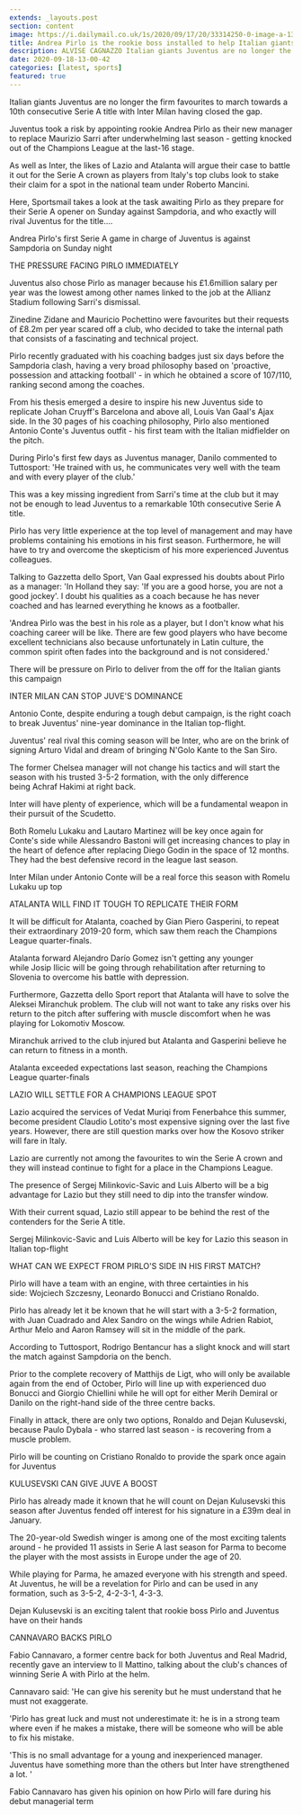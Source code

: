 ```yaml
---
extends: _layouts.post
section: content
image: https://i.dailymail.co.uk/1s/2020/09/17/20/33314250-0-image-a-13_1600370459503.jpg 
title: Andrea Pirlo is the rookie boss installed to help Italian giants Juventus win 10th straight Serie A 
description: ALVISE CAGNAZZO Italian giants Juventus are no longer the firm favourites to march towards a 10th consecutive Serie A title with Inter Milan having closed the gap. 
date: 2020-09-18-13-00-42 
categories: [latest, sports] 
featured: true 
--- 
```

Italian giants Juventus are no longer the firm favourites to march towards a 10th consecutive Serie A title with Inter Milan having closed the gap.

Juventus took a risk by appointing rookie Andrea Pirlo as their new manager to replace Maurizio Sarri after underwhelming last season - getting knocked out of the Champions League at the last-16 stage.

As well as Inter, the likes of Lazio and Atalanta will argue their case to battle it out for the Serie A crown as players from Italy's top clubs look to stake their claim for a spot in the national team under Roberto Mancini.

Here, Sportsmail takes a look at the task awaiting Pirlo as they prepare for their Serie A opener on Sunday against Sampdoria, and who exactly will rival Juventus for the title....

Andrea Pirlo's first Serie A game in charge of Juventus is against Sampdoria on Sunday night

THE PRESSURE FACING PIRLO IMMEDIATELY 

Juventus also chose Pirlo as manager because his £1.6million salary per year was the lowest among other names linked to the job at the Allianz Stadium following Sarri's dismissal.

Zinedine Zidane and Mauricio Pochettino were favourites but their requests of £8.2m per year scared off a club, who decided to take the internal path that consists of a fascinating and technical project.

Pirlo recently graduated with his coaching badges just six days before the Sampdoria clash, having a very broad philosophy based on 'proactive, possession and attacking football' - in which he obtained a score of 107/110, ranking second among the coaches.

From his thesis emerged a desire to inspire his new Juventus side to replicate Johan Cruyff's Barcelona and above all, Louis Van Gaal's Ajax side. In the 30 pages of his coaching philosophy, Pirlo also mentioned Antonio Conte's Juventus outfit - his first team with the Italian midfielder on the pitch.

During Pirlo's first few days as Juventus manager, Danilo commented to Tuttosport: 'He trained with us, he communicates very well with the team and with every player of the club.'

This was a key missing ingredient from Sarri's time at the club but it may not be enough to lead Juventus to a remarkable 10th consecutive Serie A title. 

Pirlo has very little experience at the top level of management and may have problems containing his emotions in his first season. Furthermore, he will have to try and overcome the skepticism of his more experienced Juventus colleagues.

Talking to Gazzetta dello Sport, Van Gaal expressed his doubts about Pirlo as a manager: 'In Holland they say: 'If you are a good horse, you are not a good jockey'. I doubt his qualities as a coach because he has never coached and has learned everything he knows as a footballer. 

'Andrea Pirlo was the best in his role as a player, but I don't know what his coaching career will be like. There are few good players who have become excellent technicians also because unfortunately in Latin culture, the common spirit often fades into the background and is not considered.'

There will be pressure on Pirlo to deliver from the off for the Italian giants this campaign

INTER MILAN CAN STOP JUVE'S DOMINANCE

Antonio Conte, despite enduring a tough debut campaign, is the right coach to break Juventus' nine-year dominance in the Italian top-flight.

Juventus' real rival this coming season will be Inter, who are on the brink of signing Arturo Vidal and dream of bringing N'Golo Kante to the San Siro.

The former Chelsea manager will not change his tactics and will start the season with his trusted 3-5-2 formation, with the only difference being Achraf Hakimi at right back.

Inter will have plenty of experience, which will be a fundamental weapon in their pursuit of the Scudetto. 

Both Romelu Lukaku and Lautaro Martinez will be key once again for Conte's side while Alessandro Bastoni will get increasing chances to play in the heart of defence after replacing Diego Godin in the space of 12 months. They had the best defensive record in the league last season.

Inter Milan under Antonio Conte will be a real force this season with Romelu Lukaku up top

ATALANTA WILL FIND IT TOUGH TO REPLICATE THEIR FORM

It will be difficult for Atalanta, coached by Gian Piero Gasperini, to repeat their extraordinary 2019-20 form, which saw them reach the Champions League quarter-finals. 

Atalanta forward Alejandro Darío Gomez isn't getting any younger while Josip Ilicic will be going through rehabilitation after returning to Slovenia to overcome his battle with depression.

Furthermore, Gazzetta dello Sport report that Atalanta will have to solve the Aleksei Miranchuk problem. The club will not want to take any risks over his return to the pitch after suffering with muscle discomfort when he was playing for Lokomotiv Moscow. 

Miranchuk arrived to the club injured but Atalanta and Gasperini believe he can return to fitness in a month.

Atalanta exceeded expectations last season, reaching the Champions League quarter-finals

LAZIO WILL SETTLE FOR A CHAMPIONS LEAGUE SPOT

Lazio acquired the services of Vedat Muriqi from Fenerbahce this summer, become president Claudio Lotito's most expensive signing over the last five years. However, there are still question marks over how the Kosovo striker will fare in Italy.

Lazio are currently not among the favourites to win the Serie A crown and they will instead continue to fight for a place in the Champions League.

The presence of Sergej Milinkovic-Savic and Luis Alberto will be a big advantage for Lazio but they still need to dip into the transfer window.

With their current squad, Lazio still appear to be behind the rest of the contenders for the Serie A title.

Sergej Milinkovic-Savic and Luis Alberto will be key for Lazio this season in Italian top-flight

WHAT CAN WE EXPECT FROM PIRLO'S SIDE IN HIS FIRST MATCH?

Pirlo will have a team with an engine, with three certainties in his side: Wojciech Szczesny, Leonardo Bonucci and Cristiano Ronaldo.

Pirlo has already let it be known that he will start with a 3-5-2 formation, with Juan Cuadrado and Alex Sandro on the wings while Adrien Rabiot, Arthur Melo and Aaron Ramsey will sit in the middle of the park.

According to Tuttosport, Rodrigo Bentancur has a slight knock and will start the match against Sampdoria on the bench.

Prior to the complete recovery of Matthijs de Ligt, who will only be available again from the end of October, Pirlo will line up with experienced duo Bonucci and Giorgio Chiellini while he will opt for either Merih Demiral or Danilo on the right-hand side of the three centre backs.

Finally in attack, there are only two options, Ronaldo and Dejan Kulusevski, because Paulo Dybala - who starred last season - is recovering from a muscle problem.

Pirlo will be counting on Cristiano Ronaldo to provide the spark once again for Juventus

KULUSEVSKI CAN GIVE JUVE A BOOST

Pirlo has already made it known that he will count on Dejan Kulusevski this season after Juventus fended off interest for his signature in a £39m deal in January.

The 20-year-old Swedish winger is among one of the most exciting talents around - he provided 11 assists in Serie A last season for Parma to become the player with the most assists in Europe under the age of 20. 

While playing for Parma, he amazed everyone with his strength and speed. At Juventus, he will be a revelation for Pirlo and can be used in any formation, such as 3-5-2, 4-2-3-1, 4-3-3.

Dejan Kulusevski is an exciting talent that rookie boss Pirlo and Juventus have on their hands

CANNAVARO BACKS PIRLO

Fabio Cannavaro, a former centre back for both Juventus and Real Madrid, recently gave an interview to Il Mattino, talking about the club's chances of winning Serie A with Pirlo at the helm.

Cannavaro said: 'He can give his serenity but he must understand that he must not exaggerate. 

'Pirlo has great luck and must not underestimate it: he is in a strong team where even if he makes a mistake, there will be someone who will be able to fix his mistake. 

'This is no small advantage for a young and inexperienced manager. Juventus have something more than the others but Inter have strengthened a lot. ' 

Fabio Cannavaro has given his opinion on how Pirlo will fare during his debut managerial term

